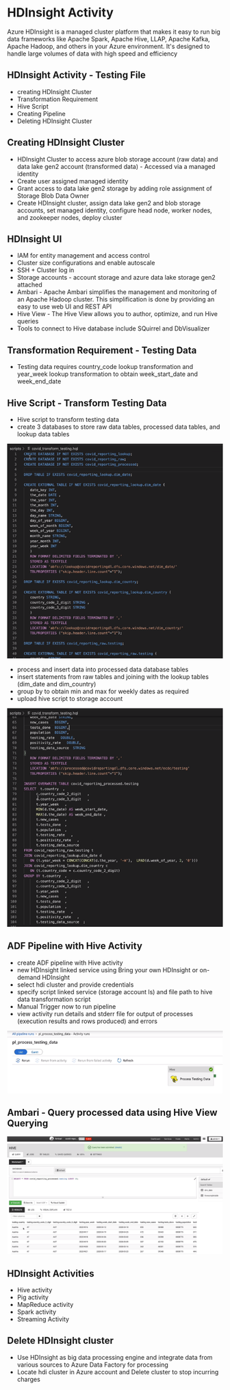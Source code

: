 # HDInsight Activity
Azure HDInsight is a managed cluster platform that makes it easy to run big data frameworks like Apache Spark, Apache Hive, LLAP, Apache Kafka, Apache Hadoop, and others in your Azure environment. It's designed to handle large volumes of data with high speed and efficiency

## HDInsight Activity - Testing File
- creating HDInsight Cluster
- Transformation Requirement
- Hive Script
- Creating Pipeline
- Deleting HDInsight Cluster

## Creating HDInsight Cluster
- HDInsight Cluster to access azure blob storage account (raw data) and data lake gen2 account (transformed data) - Accessed via a managed identity
- Create user assigned managed identity
- Grant access to data lake gen2 storage by adding role assignment of Storage Blob Data Owner
- Create HDInsight cluster, assign data lake gen2 and blob storage accounts, set managed identity, configure head node, worker nodes, and zookeeper nodes, deploy cluster

## HDInsight UI
- IAM for entity management and access control
- Cluster size configurations and enable autoscale
- SSH + Cluster log in
- Storage accounts - account storage and azure data lake storage gen2 attached
- Ambari - Apache Ambari simplifies the management and monitoring of an Apache Hadoop cluster. This simplification is done by providing an easy to use web UI and REST API
- Hive View -  The Hive View allows you to author, optimize, and run Hive queries
- Tools to connect to Hive database include SQuirrel and DbVisualizer

## Transformation Requirement - Testing Data
- Testing data requires country_code lookup transformation and year_week lookup transformation to obtain week_start_date and week_end_date

## Hive Script - Transform Testing Data
- Hive script to transform testing data
- create 3 databases to store raw data tables, processed data tables, and lookup data tables

<img src="Docs/hive1.png">

- process and insert data into processed data database tables
- insert statements from raw tables and joining with the lookup tables (dim_date and dim_country)
- group by to obtain min and max for weekly dates as required
- upload hive script to storage account

<img src="Docs/hive2.png">

## ADF Pipeline with Hive Activity
- create ADF pipeline with Hive activity
- new HDInsight linked service using Bring your own HDInsight or on-demand HDInsight
- select hdi cluster and provide credentials
- specify script linked service (storage account ls) and file path to hive data transformation script
- Manual Trigger now to run pipeline
- view activity run details and stderr file for output of processes (execution results and rows produced) and errors

<img src="Docs/adf_pipeline_hive.png">

## Ambari - Query processed data using Hive View Querying

<img src="Docs/ambari_hive.png">

## HDInsight Activities
- Hive activity
- Pig activity
- MapReduce activity
- Spark activity
- Streaming Activity

## Delete HDInsight cluster
- Use HDInsight as big data processing engine and integrate data from various sources to Azure Data Factory for processing
- Locate hdi cluster in Azure account and Delete cluster to stop incurring charges
